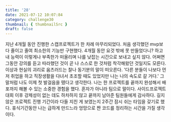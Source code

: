 ```yaml
---
title: '28'
date: 2021-07-12 10:07:84
category: challenge30
thumbnail: { thumbnailSrc }
draft: false
---
```


지난 4개월 동안 진행한 스캡프로젝트가 한 차례 마무리되었다. 처음 생각했던 mvp보다 줄이고 줄여 최소한의 기능만 구현했다. 4개월 동안 요것 밖에 못 만들었다니? 하고 내 능력이 이렇게나 부족한가 떠올리며 나를 낮잡는 시간으로 보내고 싶지 않다. 어쩌면 그동안 강의를 듣고 따라했던 것이 곧 나 스스로 한 것처럼 착각해왔던 것일지도 모른다. 이상과 현실의 괴리로 움츠러드는 찰나 동기분의 말이 떠오른다. '다른 분들이 나보다 먼저 취업을 하고 직장생활을 다녀서 초조할 때도 있었지만 나는 나의 속도로 갈 거다.' 그 말처럼 나도 이제 첫 발걸음을 뗐다고 생각한다. 나는 한 프로젝트를 끝까지 완성해서 배포까지 해볼 수 있는 소중한 경험을 했다. 혼자가 아니라 팀으로 말이다. 사이드프로젝트 대회 이후 강제성이 없는 데도 하차하지 않고 끝까지 남아준 팀원들에게 감사하다. 길지 않은 프로젝트 진행 기간이라 다들 지친 게 보였는지 2주간 잠시 쉬는 타임을 갖기로 했다. 휴식기간동안 나는 급하게 만드느라 엉망으로 짠 코드를 정리하는 시간을 가질 생각이다.
